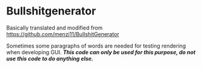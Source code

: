 # Bullshitgenerator


Basically translated and modified from https://github.com/menzi11/BullshitGenerator

Sometimes some paragraphs of words are needed for testing rendering when developing GUI. 
***This code can only be used for this purpose, do not use this code to do anything else.*** 
